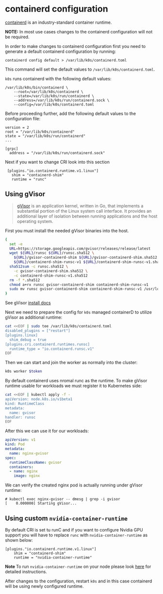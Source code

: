 # containerd configuration

[containerd](https://github.com/containerd/containerd) is an industry-standard container runtime.

**NOTE:** In most use cases changes to the containerd configuration will not be required.

In order to make changes to containerd configuration first you need to generate a default containerd configuration by running:
```
containerd config default > /var/lib/k0s/containerd.toml
```
This command will set the default values to `/var/lib/k0s/containerd.toml`.

`k0s` runs containerd with the following default values:
```
/var/lib/k0s/bin/containerd \
    --root=/var/lib/k0s/containerd \
    --state=/var/lib/k0s/run/containerd \
    --address=/var/lib/k0s/run/containerd.sock \
    --config=/var/lib/k0s/containerd.toml
```

Before proceeding further, add the following default values to the configuration file:
```
version = 2
root = "/var/lib/k0s/containerd"
state = "/var/lib/k0s/run/containerd"
...

[grpc]
  address = "/var/lib/k0s/run/containerd.sock"
```

Next if you want to change CRI look into this section

 ```
  [plugins."io.containerd.runtime.v1.linux"]
    shim = "containerd-shim"
    runtime = "runc"
```

## Using gVisor

> [gVisor](https://gvisor.dev/docs/) is an application kernel, written in Go, that implements a substantial portion of the Linux system call interface. It provides an additional layer of isolation between running applications and the host operating system.

First you must install the needed gVisor binaries into the host.
```sh
(
  set -e
  URL=https://storage.googleapis.com/gvisor/releases/release/latest
  wget ${URL}/runsc ${URL}/runsc.sha512 \
    ${URL}/gvisor-containerd-shim ${URL}/gvisor-containerd-shim.sha512 \
    ${URL}/containerd-shim-runsc-v1 ${URL}/containerd-shim-runsc-v1.sha512
  sha512sum -c runsc.sha512 \
    -c gvisor-containerd-shim.sha512 \
    -c containerd-shim-runsc-v1.sha512
  rm -f *.sha512
  chmod a+rx runsc gvisor-containerd-shim containerd-shim-runsc-v1
  sudo mv runsc gvisor-containerd-shim containerd-shim-runsc-v1 /usr/local/bin
)
```

See gVisor [install docs](https://gvisor.dev/docs/user_guide/install/)

Next we need to prepare the config for `k0s` managed containerD to utilize gVisor as additional runtime:
```sh
cat <<EOF | sudo tee /var/lib/k0s/containerd.toml
disabled_plugins = ["restart"]
[plugins.linux]
  shim_debug = true
[plugins.cri.containerd.runtimes.runsc]
  runtime_type = "io.containerd.runsc.v1"
EOF
```

Then we can start and join the worker as normally into the cluster:
```sh
k0s worker $token
```

By default containerd uses nromal runc as the runtime. To make gVisor runtime usable for workloads we must register it to Kubernetes side:
```sh
cat <<EOF | kubectl apply -f -
apiVersion: node.k8s.io/v1beta1
kind: RuntimeClass
metadata:
  name: gvisor
handler: runsc
EOF
```

After this we can use it for our workloads:
```yaml
apiVersion: v1
kind: Pod
metadata:
  name: nginx-gvisor
spec:
  runtimeClassName: gvisor
  containers:
  - name: nginx
    image: nginx
```

We can verify the created nginx pod is actually running under gVisor runtime:
```
# kubectl exec nginx-gvisor -- dmesg | grep -i gvisor
[    0.000000] Starting gVisor...
```

## Using custom `nvidia-container-runtime`

By default CRI is set tu runC and if you want to configure Nvidia GPU support you will have to replace `runc` with `nvidia-container-runtime` as shown below:

```
[plugins."io.containerd.runtime.v1.linux"]
    shim = "containerd-shim"
    runtime = "nvidia-container-runtime"
```

**Note** To run `nvidia-container-runtime` on your node please look [here](https://josephb.org/blog/containerd-nvidia/) for detailed instructions.


After changes to the configuration, restart `k0s` and in this case containerd will be using newly configured runtime.